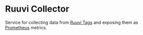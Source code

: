 Ruuvi Collector
===============
Service for collecting data from [Ruuvi Tags](https://ruuvi.com/) and exposing them as [Prometheus](https://prometheus.io/) metrics.
